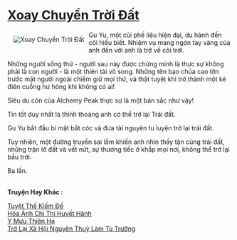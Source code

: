 <a href="https://truyentiki.com/xoay-chuyen-troi-dat.31806/" title="Xoay Chuyển Trời Đất"><h1>Xoay Chuyển Trời Đất</h1></a><div style="display:table"><img align="right" style="float: left; padding: 10px;" src="https://truyentiki.com/a/img/str/src/31806.jpg" alt="Xoay Chuyển Trời Đất">Gu Yu, một củi phế liệu hiện đại, du hành đến cõi hiểu biết. Nhiệm vụ mang ngón tay vàng của anh đến với anh là trở về cõi trời. <p></p> Những người sống thử - người sau này được chứng minh là thực sự không phải là con người - là một thiên tài vô song. Những tên bạo chúa cao lớn trước mặt người ngoài chiếm giữ mọi thứ, và thật tuyệt khi trở thành một kẻ điên cuồng hư hỏng khi không có ai! <p></p> Siêu du côn của Alchemy Peak thực sự là một bản sắc như vậy! <p></p> Tin tốt duy nhất là thỉnh thoảng anh có thể trở lại Trái đất. <p></p> Gu Yu bắt đầu bí mật bắt cóc và đưa tài nguyên tu luyện trở lại trái đất. <p></p> Tuy nhiên, một đường truyền sai lầm khiến anh nhìn thấy tận cùng trái đất, những trận lở đất và vết nứt, sự thương tiếc ở khắp mọi nơi, không thể trở lại bầu trời. <p></p> Ba lần.</div><p><br><b>Truyện Hay Khác :</b></p><a href="https://truyentiki.com/tuyet-the-kiem-de.31805/" alt="Tuyệt Thế Kiếm Đế">Tuyệt Thế Kiếm Đế</a><br/><a href="https://github.com/nownovels/truyenhay/tree/master/truyenhay/30724/README.md" alt="Hỏa Ảnh Chi Thí Huyết Hành">Hỏa Ảnh Chi Thí Huyết Hành</a><br/><a href="https://github.com/nownovels/truyenhay/tree/master/truyenhay/30602/README.md" alt="Y Mưu Thiên Hạ">Y Mưu Thiên Hạ</a><br/><a href="https://github.com/nownovels/top500/tree/master/truyenhay/33658/" alt="Trở Lại Xã Hội Nguyên Thuỷ Làm Tù Trưởng">Trở Lại Xã Hội Nguyên Thuỷ Làm Tù Trưởng</a><br/>